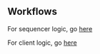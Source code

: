 ## Workflows

For sequencer logic, go [here](./Workflow_sequencer.md)

For client logic, go [here](../../models/idea/Workflow_clients.md)
